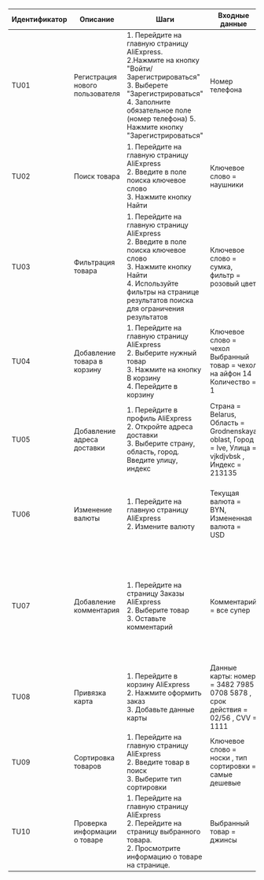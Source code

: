 | Идентификатор | Описание                        | Шаги                                                                                                                                                                                                                            | Входные данные                                                                                    | Ожидаемые результаты                                                                         | Фактические результаты                                                                                      | Статус              |
|---------------|---------------------------------|---------------------------------------------------------------------------------------------------------------------------------------------------------------------------------------------------------------------------------|---------------------------------------------------------------------------------------------------|----------------------------------------------------------------------------------------------|-------------------------------------------------------------------------------------------------------------|---------------------|
| TU01          | Регистрация нового пользователя | 1. Перейдите на главную страницу AliExpress.<br/>2.Нажмите на кнопку "Войти/Зарегистрироваться"<br/>3. Выберете "Зарегистрироваться"<br/>4. Заполните обязательное поле (номер телефона) 5. Нажмите кнопку "Зарегистрироваться" | Номер телефона                                                                                    | Пользователь успешно зарегистрирован и перенаправлен на главную страницу                     | Как и ожидалось<br/>![img_12.png](img_12.png)<br/>![img_13.png](img_13.png)                                 | Пройден успешно     |
| TU02          | Поиск товара                    | 1. Перейдите на главную страницу AliExpress<br/> 2. Введите в поле поиска ключевое слово<br/>3. Нажмите кнопку Найти                                                                                                            | Ключевое слово = наушники                                                                         | Отобразятся результаты поиска, соответствующие введенному ключевому слову.                   | Как и ожидалось ![img_14.png](img_14.png)                                                                   | Пройден успешно     |
| TU03          | Фильтрация товара               | 1. Перейдите на главную страницу AliExpress<br/> 2. Введите в поле поиска ключевое слово<br/>3. Нажмите кнопку Найти<br/>4. Используйте фильтры на странице результатов поиска для ограничения результатов                      | Ключевое слово = сумка, фильтр = розовый цвет                                                     | Результат поиска должен быть ограничен в соответствии с выбранным фильтром                   | Как и ожидалось <br/>![img_15.png](img_15.png)                                                              | Пройден успешно     |
| TU04          | Добавление товара в корзину     | 1. Перейдите на главную страницу AliExpress<br/>  2. Выберите нужный товар<br/>3. Нажмите на кнопку В корзину<br/>4. Перейдите в корзину                                                                                        | Ключевое слово = чехол<br/>Выбранный товар = чехол на айфон 14<br/>Количество = 1                 | Выбранный товар находится в корзине, и отображается его количество и общая стоимость.        | Как и ожидалось<br/>![img_4.png](img_4.png)![img_5.png](img_5.png)                                          | Пройден успешно     |
| TU05          | Добавление адреса доставки      | 1. Перейдите в профиль AliExpress<br/>  2. Откройте адреса доставки<br/>3. Выберите страну, область, город. Введите улицу, индекс                                                                                               | Страна = Belarus, Область = Grodnenskaya oblast, Город = Ive, Улица = vjkdjvbsk , Индекс = 213135 | Адрес не добавится, потому что указана неправильная улица и не соответствующий городу индекс | Адрес добавился!<br/>![img_6.png](img_6.png)![img_7.png](img_7.png)                                         | Пройден некорректно |
| TU06          | Изменение валюты                | 1. Перейдите на главную страницу AliExpress<br/>  2. Измените валюту<br/>                                                                                                                                                       | Текущая валюта = BYN, Измененная валюта = USD                                                     | Корректное изменение валюты                                                                  | Как и ожидалось<br/>![img_8.png](img_8.png)![img_9.png](img_9.png)                                          | Пройден успешно     |
| TU07          | Добавление комментария          | 1. Перейдите на страницу Заказы AliExpress<br/>  2. Выберите товар<br/> 3. Оставьте комментарий                                                                                                                                 | Комментарий = все супер                                                                           | Комментарий добавлен на страницу                                                             | Комментарий добавиться через 48 часов<br/>![img.png](img.png)![img_1.png](img_1.png)![img_2.png](img_2.png) | Пройден успешно     |
| TU08          | Привязка карта                  | 1. Перейдите в корзину AliExpress<br/>  2. Нажмите оформить заказ<br/>  3. Добавьте данные карты                                                                                                                                | Данные карты: номер = 3482 7985 0708 5878 , срок действия  = 02/56 , CVV = 1111                   | Данные карты введены некорректно                                                             | Как и ожидалось<br/>![img_16.png](img_16.png)                                                               | Пройден успешно     |
| TU09          | Сортировка товаров              | 1. Перейдите на главную страницу AliExpress<br/>  2. Введите товар в поиск<br/> 3. Выберите тип сортировки<br/>                                                                                                                 | Ключевое слово = носки , тип сортировки = самые дешевые                                           | Товары будут расположены в соответствии с ценой(по возрастанию)                              | Как и ожидалось<br/>![img_17.png](img_17.png)                                                               | Пройден успешно     |
| TU10          | Проверка информации о товаре    | 1. Перейдите на главную страницу AliExpress<br/>  2. Перейдите на страницу выбранного товара.<br/>2. Просмотрите информацию о товаре на странице.                                                                               | Выбранный товар = джинсы                                                                          | Найдена вся необходимая информация для выбора товара                                         | Как и ожидалось<br/>![img_18.png](img_18.png)![img_19.png](img_19.png)                                      | Пройден успешно     |


